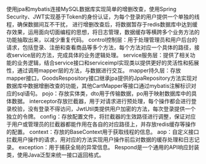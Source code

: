 使用jpa和mybatis连接MySQL数据库实现简单的增删改查，使用Spring Security、JWT实现基于Token的身份认证，为每个登录的用户提供一个单独的线程，确保数据间互不干扰，
进行增删改查后，将数据暂存于redis数据库中达到缓存效果，运用面向切面编程的思想，将日志管理，数据缓存等横跨多个业务方法的功能抽取出来，以减少重复代码。
control控制层：用于处理管理员和用户后台的请求，包括登录、注册和查看商品等多个方法，每个方法对应一个具体的路径，接收service层的方法，完成具体的业务逻辑处理。
service服务层：提供了相关功能的业务逻辑，结合service接口和serviceimpl实现类以提供更好的灵活性和拓展性，通过调用mapper层的方法，与数据进行交互。
mapper持久层：存放mapper接口，GoodsRespository接口继承jpa提供的JpaRepository方法实现对数据库中数据增删改查的功能，其他CartMapper等接口通过mybatis注解标识对应的sql语句。
pojo：存放实体类，dto用于传输数据，po用于映射数据库中的具体数据。
interceptor存放拦截器，用于对请求进行预处理，每个操作都会进行登录校验，没有登录不得访问，JwtUtil类提供用户加密的方法，每次登录提供一个独立的令牌。
config：存放配置文件，将拦截器的生效路径进行调整，保证对应于用户或管理员的拦截器都能作用在各自的对应路径上，并存放redis缓存等操作的配置。
context：存放的BaseContext用于获取线程的信息。
aop：自定义接口拦截用户操作的请求，用对应的方法实现用户操作前后对数据的缓存处理和日志记录。
exception：用于捕获全局的异常信息。
Respond是一个通用的API响应封装类，使用Java泛型来统一接口返回格式。
